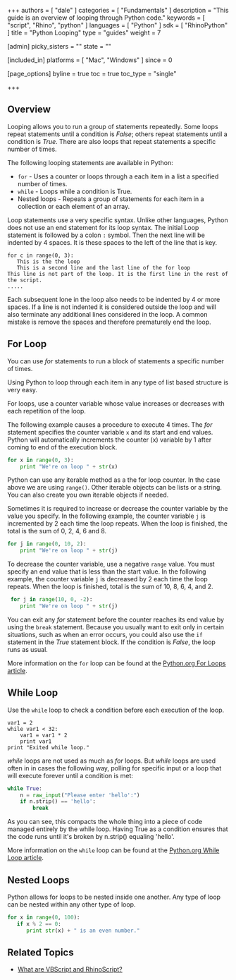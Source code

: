 +++
authors = [ "dale" ]
categories = [ "Fundamentals" ]
description = "This guide is an overview of looping through Python code."
keywords = [ "script", "Rhino", "python" ]
languages = [ "Python" ]
sdk = [ "RhinoPython" ]
title = "Python Looping"
type = "guides"
weight = 7

[admin]
picky_sisters = ""
state = ""

[included_in]
platforms = [ "Mac", "Windows" ]
since = 0

[page_options]
byline = true
toc = true
toc_type = "single"

+++


## Overview

Looping allows you to run a group of statements repeatedly.  Some loops repeat statements until a condition is *False*; others repeat statements until a condition is *True*.  There are also loops that repeat statements a specific number of times.

The following looping statements are available in Python:

* `for` - Uses a counter or loops through a each item in a list a specified number of times.
* `while` - Loops while a condition is True.
* Nested loops - Repeats a group of statements for each item in a collection or each element of an array.

Loop statements use a very specific syntax.  Unlike other languages, Python does not use an end statement for its loop syntax.  The initial Loop statement is followed by a colon `:` symbol.  Then the next line will be indented by 4 spaces.  It is these spaces to the left of the line that is key.

```
for c in range(0, 3):
   This is the the loop
   This is a second line and the last line of the for loop
This line is not part of the loop. It is the first line in the rest of the script.
.....
```

Each subsequent lone in the loop also needs to be indented by 4 or more spaces.  If a line is not indented it is considered outside the loop and will also terminate any additional lines considered in the loop.  A common mistake is remove the spaces and therefore prematurely end the loop.

## For Loop

You can use *for* statements to run a block of statements a specific number of times. 

Using Python to loop through each item in any type of list based structure is very easy. 

 

For loops, use a counter variable whose value increases or decreases with each repetition of the loop.

The following example causes a procedure to execute 4 times. The *for* statement specifies the counter variable `x` and its start and end values. Python will automatically increments the counter (x) variable by 1 after coming to end of the execution block.

```python
for x in range(0, 3):
    print "We're on loop " + str(x)
```

Python can use any iterable method as a the for loop counter. In the case above we are using `range()`. Other iterable objects can be lists or a string. You can also create you own iterable objects if needed.

Sometimes it is required to increase or decrease the counter variable by the value you specify. In the following example, the counter variable `j` is incremented by 2 each time the loop repeats. When the loop is finished, the total is the sum of 0, 2, 4, 6 and 8.

```python
for j in range(0, 10, 2):
    print "We're on loop " + str(j)
```

To decrease the counter variable, use a negative `range` value. You must specify an end value that is less than the start value. In the following example, the counter variable `j` is decreased by 2 each time the loop repeats. When the loop is finished, total is the sum of 10, 8, 6, 4, and 2.

```python
 for j in range(10, 0, -2):
    print "We're on loop " + str(j)
```

 You can exit any *for* statement before the counter reaches its end value by using the `break` statement. Because you usually want to exit only in certain situations, such as when an error occurs, you could also use the `if` statement in the *True* statement block. If the condition is *False*, the loop runs as usual.

More information on the `for` loop can be found at the [Python.org For Loops article](https://wiki.python.org/moin/ForLoop).

## While Loop

Use the `while` loop to check a condition before each execution of the loop.

```while
var1 = 2
while var1 < 32:
    var1 = var1 * 2
    print var1
print "Exited while loop."
```

*while* loops are not used as much as *for* loops.  But *while* loops are used often in in cases the following way, polling for specific input or a loop that will execute forever until a condition is met:

```python
while True:
    n = raw_input("Please enter 'hello':")
    if n.strip() == 'hello':
        break
```

As you can see, this compacts the whole thing into a piece of code managed entirely by the while loop. Having True as a condition ensures that the code runs until it's broken by n.strip() equaling 'hello'. 

More information on the `while` loop can be found at the [Python.org While Loop article](https://wiki.python.org/moin/WhileLoop).

## Nested Loops

Python allows for loops to be nested inside one another.  Any type of loop can be nested within any other type of loop.

```python
for x in range(0, 100):
   if x % 2 == 0:
      print str(x) + " is an even number."
```

## Related Topics

- [What are VBScript and RhinoScript?](/guides/rhinoscript/what-are-vbscript-rhinoscript)
